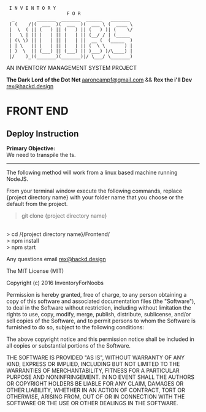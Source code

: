      I N V E N T O R Y 
                          F O R
      _        _______  _______  ______   _______ 
     ( (    /|(  ___  )(  ___  )(  ___ \ (  ____ \
     |  \  ( || (   ) || (   ) || (   ) )| (    \/
     |   \ | || |   | || |   | || (__/ / | (_____ 
     | (\ \) || |   | || |   | ||  __ (  (_____  )
     | | \   || |   | || |   | || (  \ \       ) |
     | )  \  || (___) || (___) || )___) )/\____) |
     |/    )_)(_______)(_______)|/ \___/ \_______)

AN INVENTORY MANAGEMENT SYSTEM PROJECT


<strong>The Dark Lord of the Dot Net </strong>  aaroncampf@gmail.com
<thin>&&</thin>
<strong>Rex the i'll Dev </strong> rex@hackd.design



<h1>FRONT END</h1>

<h2> Deploy Instruction </h2>
<strong>Primary Objective:</strong>
<br>
We need to transpile the ts. 
<hr>
The following method will work from a linux based machine running NodeJS.  

From your terminal window execute the following commands, replace {project directory name} with your folder name that you choose or the default from the project. 

>   git clone {project directory name} 
<br>
>   cd /{project directory name}/Frontend/
<br>
>   npm install
<br>
>   npm start

Any questions email rex@hackd.design

The MIT License (MIT)

Copyright (c) 2016 InventoryForNoobs

Permission is hereby granted, free of charge, to any person obtaining a copy of
this software and associated documentation files (the "Software"), to deal in
the Software without restriction, including without limitation the rights to
use, copy, modify, merge, publish, distribute, sublicense, and/or sell copies of
the Software, and to permit persons to whom the Software is furnished to do so,
subject to the following conditions:

The above copyright notice and this permission notice shall be included in all
copies or substantial portions of the Software.

THE SOFTWARE IS PROVIDED "AS IS", WITHOUT WARRANTY OF ANY KIND, EXPRESS OR
IMPLIED, INCLUDING BUT NOT LIMITED TO THE WARRANTIES OF MERCHANTABILITY, FITNESS
FOR A PARTICULAR PURPOSE AND NONINFRINGEMENT. IN NO EVENT SHALL THE AUTHORS OR
COPYRIGHT HOLDERS BE LIABLE FOR ANY CLAIM, DAMAGES OR OTHER LIABILITY, WHETHER
IN AN ACTION OF CONTRACT, TORT OR OTHERWISE, ARISING FROM, OUT OF OR IN
CONNECTION WITH THE SOFTWARE OR THE USE OR OTHER DEALINGS IN THE SOFTWARE.
